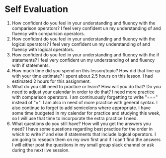# Self Evaluation

1. How confident do you feel in your understanding and fluency with the comparison operators?
I feel very confident un my understanding of and fluency with comparison operators. 
1. How confident do you feel in your understanding and fluency with the logical operators?
I feel very confident un my understanding of and fluency with logical operators. 
1. How confident do you feel in your understanding and fluency with the if statements?
I feel very confident un my understanding of and fluency with if statements. 
1. How much time did you spend on this lesson/topic? How did that line up with your time estimate?
I spent about 2.5 hours on this lesson. I had estimated 2 hours for this assignment. 
1. What do you still need to practice or learn? How will you do that? Do you need to adjust your calendar in order to do that?
I need more practice with comparison operators. I am continuously forgetting to write "===" instead of "=". I am also in need of more practice with general syntax. I also continue to forget to add semicolons where appropriate. I have some time budgeted in my calendar for practice and studying this week, so I will use that time to incorporate the extra practice I need. 
1. What questions do you still have? How will you get the answers you need?
I have some questions regarding best practice for the order in which to write if and else if statements that include logical operators. I am going to reseach them on my own first and if I can't find the answers I will either post the questions in my small group slack channel or ask during the next live session. 
